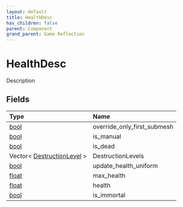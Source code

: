 ```yaml
---
layout: default
title: HealthDesc
has_children: false
parent: Component
grand_parent: Game Reflection
---
```

# HealthDesc
Description 

## Fields

| Type | Name |
|:----------|:--------------|
| [bool](/riftbreaker-wiki/docs/game-reflection/components/bool/) | override_only_first_submesh |
| [bool](/riftbreaker-wiki/docs/game-reflection/components/bool/) | is_manual |
| [bool](/riftbreaker-wiki/docs/game-reflection/components/bool/) | is_dead |
| Vector< [DestructionLevel](/riftbreaker-wiki/docs/game-reflection/classes/destruction_level/) > | DestructionLevels |
| [bool](/riftbreaker-wiki/docs/game-reflection/components/bool/) | update_health_uniform |
| [float](/riftbreaker-wiki/docs/game-reflection/components/float/) | max_health |
| [float](/riftbreaker-wiki/docs/game-reflection/components/float/) | health |
| [bool](/riftbreaker-wiki/docs/game-reflection/components/bool/) | is_immortal |

